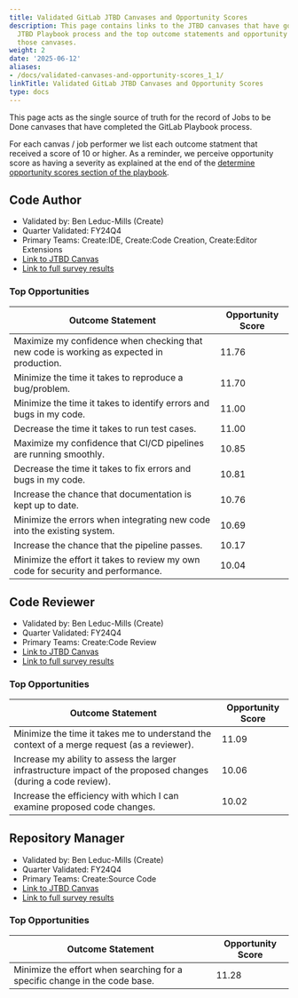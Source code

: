 ```yaml
---
title: Validated GitLab JTBD Canvases and Opportunity Scores
description: This page contains links to the JTBD canvases that have gone the GitLab
  JTBD Playbook process and the top outcome statements and opportunity scores from
  those canvases.
weight: 2
date: '2025-06-12'
aliases:
- /docs/validated-canvases-and-opportunity-scores_1_1/
linkTitle: Validated GitLab JTBD Canvases and Opportunity Scores
type: docs
---
```


This page acts as the single source of truth for the record of Jobs to be Done canvases that have completed the GitLab Playbook process.

For each canvas / job performer we list each outcome statment that received a score of 10 or higher. As a reminder, we perceive opportunity score as having a severity as explained at the end of the [determine opportunity scores section of the playbook](/handbook/product/ux/jobs-to-be-done/jtbd-playbook/#step-7-determine-opportunity-scores).

## Code Author

- Validated by: Ben Leduc-Mills (Create)
- Quarter Validated: FY24Q4
- Primary Teams: Create:IDE, Create:Code Creation, Create:Editor Extensions
- [Link to JTBD Canvas](https://www.figma.com/file/FnXu3p8AiDFvtd1p9kFUS7/Create-Stage----Jobs-to-be-done-%2B-Opportunity-Scores?type=whiteboard&node-id=4-2883&t=3h1z6qF7hI9RLAlu-4)
- [Link to full survey results](https://docs.google.com/spreadsheets/d/10RLF592SrcDDcAjlgXcOBM8eqhWZy1ArJzvd8MTKNNE/edit?usp=sharing)

### Top Opportunities

| Outcome Statement | Opportunity Score |
| ----- | ----------- |
|  Maximize my confidence when checking that new code is working as expected in production.  |  11.76  |
|  Minimize the time it takes to reproduce a bug/problem.   |  11.70  |
|  Minimize the time it takes to identify errors and bugs in my code.  |  11.00  |
|  Decrease the time it takes to run test cases.  |  11.00  |
|  Maximize my confidence that CI/CD pipelines are running smoothly.  |  10.85  |
|  Decrease the time it takes to fix errors and bugs in my code.   |  10.81  |
|  Increase the chance that documentation is kept up to date.   |  10.76  |
|  Minimize the errors when integrating new code into the existing system.   |  10.69  |
|  Increase the chance that the pipeline passes.   |  10.17  |
|  Minimize the effort it takes to review my own code for security and performance.  |  10.04  |

## Code Reviewer

- Validated by: Ben Leduc-Mills (Create)
- Quarter Validated: FY24Q4
- Primary Teams: Create:Code Review
- [Link to JTBD Canvas](https://www.figma.com/file/FnXu3p8AiDFvtd1p9kFUS7/Create-Stage----Jobs-to-be-done-%2B-Opportunity-Scores?type=whiteboard&node-id=4-2653&t=3h1z6qF7hI9RLAlu-4)
- [Link to full survey results](https://docs.google.com/spreadsheets/d/10RLF592SrcDDcAjlgXcOBM8eqhWZy1ArJzvd8MTKNNE/edit?usp=sharing)

### Top Opportunities

| Outcome Statement | Opportunity Score |
| ----- | ----------- |
|  Minimize the time it takes me to understand the context of a merge request (as a reviewer).  |  11.09  |
|  Increase my ability to assess the larger infrastructure impact of the proposed changes (during a code review).   |  10.06  |
|  Increase the efficiency with which I can examine proposed code changes.   |  10.02  |

## Repository Manager

- Validated by: Ben Leduc-Mills (Create)
- Quarter Validated: FY24Q4
- Primary Teams: Create:Source Code
- [Link to JTBD Canvas](https://www.figma.com/file/FnXu3p8AiDFvtd1p9kFUS7/Create-Stage----Jobs-to-be-done-%2B-Opportunity-Scores?type=whiteboard&node-id=4-2757&t=3h1z6qF7hI9RLAlu-4)
- [Link to full survey results](https://docs.google.com/spreadsheets/d/10RLF592SrcDDcAjlgXcOBM8eqhWZy1ArJzvd8MTKNNE/edit?usp=sharing)

### Top Opportunities

| Outcome Statement | Opportunity Score |
| ----- | ----------- |
|  Minimize the effort when searching for a specific change in the code base.  |  11.28  |
